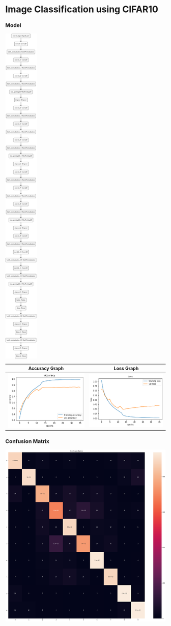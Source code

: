 # Image Classification using CIFAR10

### Model
![Model](Model.png)

|Accuracy Graph|Loss Graph|
|----------------|-----------------|
|![Accuracy Graph](Accuracy.png)|![Loss Graph](Loss.png)|

### Confusion Matrix
![Confusion Matrix](Confusion_Matrix.png)
